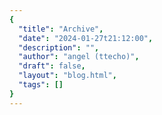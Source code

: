 ```yaml
---
{
  "title": "Archive",
  "date": "2024-01-27t21:12:00",
  "description": "",
  "author": "angel (ttecho)",
  "draft": false,
  "layout": "blog.html",
  "tags": []
}  
--- 
```

